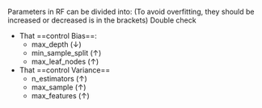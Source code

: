 Parameters in RF can be divided into:
(To avoid overfitting, they should be increased or decreased is in the brackets) Double check
- That ==control Bias==:
	- max_depth (↓)
	- min_sample_split (↑)
	- max_leaf_nodes (↑)
- That ==control Variance==
	- n_estimators (↑)
	- max_sample (↑)
	- max_features (↑)
